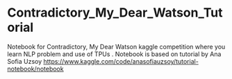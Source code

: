 # Contradictory_My_Dear_Watson_Tutorial
Notebook for Contradictory, My Dear Watson kaggle competition where you learn NLP problem and use of TPUs . Notebook is based on tutorial by Ana Sofia Uzsoy https://www.kaggle.com/code/anasofiauzsoy/tutorial-notebook/notebook
